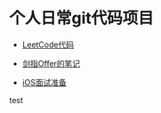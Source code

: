 # 个人日常git代码项目

- [LeetCode代码](https://github.com/dannyCaiHaoming/MyGitProfject/tree/master/LeetCode%E7%9A%84%E4%BB%A3%E7%A0%81)

- [剑指Offer的笔记](https://github.com/dannyCaiHaoming/MyGitProfject/tree/master/%E5%89%91%E6%8C%87Offer)

- [iOS面试准备](https://github.com/dannyCaiHaoming/MyGitProfject/tree/master/iOS%E9%9D%A2%E8%AF%95%E5%87%86%E5%A4%87)

test
